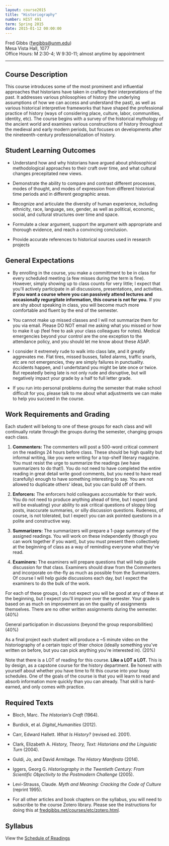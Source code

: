 ```yaml
---
layout: course2015
title: "Historiography"
number: HIST 491
term: Spring 2015
date: 2015-01-12 00:00:00
---
```


Fred Gibbs \([fwgibbs@unm.edu](mailto:fwgibbs@unm.edu)\)    
Mesa Vista Hall, 1077    
Office Hours: M 2:30-4; W 9:30-11; almost anytime by appointment    

-----

## Course Description

This course introduces some of the most prominent and influential approaches that historians have taken in crafting their interpretations of the past. It addresses various philosophies of history (the underlying assumptions of how we can access and understand the past), as well as various historical interpretive frameworks that have shaped the professional practice of history (ways of considering place, culture, labor, communities, identity, etc). The course begins with a survey of the historical mythology of the ancient world and examines various constructions of history throughout the medieval and early modern periods, but focuses on developments after the nineteenth-century professionalization of history.


## Student Learning Outcomes

* Understand how and why historians have argued about philosophical methodological approaches to their craft over time, and what cultural changes precepitated new views.

* Demonstrate the ability to compare and contrast different processes, modes of thought, and modes of expression from different historical time periods and in different geographic areas.

* Recognize and articulate the diversity of human experience, including ethnicity, race, language, sex, gender, as well as political, economic, social, and cultural structures over time and space.

* Formulate a clear argument, support the argument with appropriate and thorough evidence, and reach a convincing conclusion.

* Provide accurate references to historical sources used in research projects


## General Expectations

* By enrolling in the course, you make a committment to be in class for every scheduled meeting (a few misses during the term is fine). However, simply showing up to class counts for very little; I expect that you'll actively participate in all discussions, presentations, and activities. **If you want a course where you can passively attend lectures and occasionally regurgitate information, this course is not for you.** If you are shy about speaking in class, you will become much more comfortable and fluent by the end of the semester.

* You cannot make up missed classes and I will not summarize them for you via email. Please DO NOT email me asking what you missed or how to make it up (feel free to ask your class colleagues for notes). Medical emergencies beyond your control are the one exception to the attendance policy, and you should let me know about these ASAP.

* I consider it extremely rude to walk into class late, and it greatly aggrevates me. Flat tires, missed busses, failed alarms, traffic snarls, etc are not emergencies, they are simply failures in punctuality. Accidents happen, and I undertstand you might be late once or twice. But repeatedly being late is not only rude and disruptive, but will negatively impact your grade by a half to full letter grade. 

* If you run into personal problems during the semester that make school difficult for you, please talk to me about what adjustments we can make to help you succeed in the course.


## Work Requirements and Grading

Each student will belong to one of these groups for each class and will continually rotate through the groups during the semester, changing groups each class.

1. **Commenters:** The commenters will post a 500-word critical comment on the readings 24 hours before class. These should be high quality but informal writing, like you were writing for a top-shelf literary magazine. You must resist the urge to summarize the readings (we have summarizers to do that!). You do not need to have completed the entire reading in great detail write good comments, but you need to have read (carefully) enough to have something interesting to say. You are not allowed to duplicate others' ideas, but you can build off of them. 

2. **Enforcers:** The enforcers hold colleagues accountable for their work. You do not need to produce anything ahead of time, but I expect (and will be evaluating) your ability to ask critical questions of sloppy blog posts, inaccurate summaries, or silly discussion questions. Rudeness, of course, is not tolerated, but I expect you can ask pointed questions in a polite and constructive way. 

3. **Summarizers:** The summarizers will prepare a 1-page summary of the assigned readings. You will work on these independently (though you can work together if you want), but you must present them collectively at the beginning of class as a way of reminding everyone what they've read.

4. **Examiners:** The examiners will prepare questions that will help guide discussion for that class. Examiners should draw from the Commenters and incorporate on-the-fly as much as possible from the Summarizers. Of course I will help guide discussions each day, but I expect the examiners to do the bulk of the work.


For each of these groups, I do not expect you will be good at any of these at the beginning, but I expect you'll improve over the semester. Your grade is based on as much on improvement as on the quality of assignments themselves. There are no other written assignments during the semester. (40%)

General participation in discussions (beyond the group responsibilities) (40%)

As a final project each student will produce a ~5 minute video on the historiography of a certain topic of thier choice (ideally something you've written on before, but you can pick anything you're interested in). (20%)

Note that there is a LOT of reading for this course. **Like a LOT a LOT.** This is by design, as a capstone course for the history department. Be honest with yourself about whether you have time to fit this course into your busy schedules. One of the goals of the course is that you will learn to read and absorb information more quickly than you can already. That skill is hard-earned, and only comes with practice.


## Required Texts

- Bloch, Marc. _The Historian’s Craft_ (1964). 

- Burdick, et al. _Digital\_Humanities_ (2012).

- Carr, Edward Hallett. _What Is History?_ (revised ed. 2001).

- Clark, Elizabeth A. _History, Theory, Text: Historians and the Linguistic Turn_ (2004).

- Guldi, Jo, and David Armitage. _The History Manifesto_ (2014).

- Iggers, Georg G. _Historiography in the Twentieth Century: From Scientific Objectivity to the Postmodern Challenge_ (2005).

- Levi-Strauss, Claude. _Myth and Meaning: Cracking the Code of Culture_ (reprint 1995).

- For all other articles and book chapters on the syllabus, you will need to subscribe to the course Zotero library. Please see the instructions for doing this at [fredgibbs.net/courses/etc/zotero.html](../etc/zotero.html). 


## Syllabus
View the [Schedule of Readings](schedule.html)
